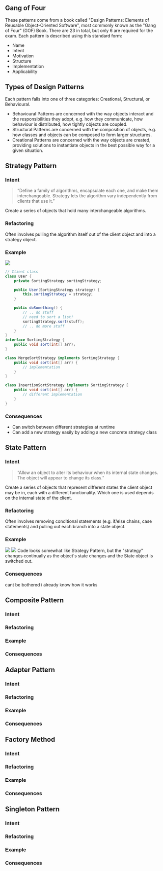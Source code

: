 ## Gang of Four
These patterns come from a book called "Design Patterns: Elements of Reusable Object-Oriented Software", most commonly known as the "Gang of Four" (GOF) Book. There are 23 in total, but only 6 are required for the exam.
Each pattern is described using this standard form:
- Name
- Intent
- Motivation
- Structure
- Implementation
- Applicability
## Types of Design Patterns
Each pattern falls into one of three categories: Creational, Structural, or Behavioural.
-   Behavioural Patterns are concerned with the way objects interact and the responsibilities they adopt, e.g. how they communicate, how behaviour is distributed, how tightly objects are coupled.
-   Structural Patterns are concerned with the composition of objects, e.g. how classes and objects can be composed to form larger structures.
-   Creational Patterns are concerned with the way objects are created, providing solutions to instantiate objects in the best possible way for a given situation.
## Strategy Pattern
### Intent
> “Define a family of algorithms, encapsulate each one, and make them interchangeable. Strategy lets the algorithm vary independently from clients that use it.”

Create a series of objects that hold many interchangeable algorithms.
### Refactoring
Often involves pulling the algorithm itself out of the client object and into a strategy object.
### Example
![](Pasted%20image%2020230122135430.png)
```java
// Client class
class User {
	private SortingStrategy sortingStrategy;

	public User(SortingStrategy strategy) {
		this.sortingStrategy = strategy;
	}

	public doSomething() {
		// .. do stuff
		// need to sort a list!
		sortingStrategy.sort(stuff);
		// .. do more stuff
	}
}
interface SortingStrategy {
	public void sort(int[] arr);
}

class MergeSortStrategy implements SortingStrategy {
	public void sort(int[] arr) {
		// implementation
	}
}

class InsertionSortStrategy implements SortingStrategy {
	public void sort(int[] arr) {
		// different implementation
	}
}
```
### Consequences
-   Can switch between different strategies at runtime
-   Can add a new strategy easily by adding a new concrete strategy class
## State Pattern
### Intent
> “Allow an object to alter its behaviour when its internal state changes. The object will appear to change its class.”

Create a series of objects that represent different states the client object may be in, each with a different functionality. Which one is used depends on the internal state of the client.
### Refactoring
Often involves removing conditional statements (e.g. if/else chains, case statements) and pulling out each branch into a state object.
### Example
![](Pasted%20image%2020230122143159.png)
![](Pasted%20image%2020230122143210.png)
Code looks somewhat like Strategy Pattern, but the "strategy" changes continually as the object's state changes and the State object is switched out.
### Consequences
cant be bothered i already know how it works
## Composite Pattern
### Intent
### Refactoring
### Example
### Consequences
## Adapter Pattern
### Intent
### Refactoring
### Example
### Consequences
## Factory Method
### Intent
### Refactoring
### Example
### Consequences
## Singleton Pattern
### Intent
### Refactoring
### Example
### Consequences
